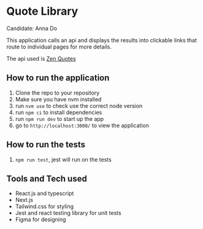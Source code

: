 # Quote Library

Candidate: Anna Do

This application calls an api and displays the results into clickable links that route to individual pages for more details.

The api used is [Zen Quotes](https://docs.zenquotes.io/zenquotes-documentation/)

## How to run the application

1. Clone the repo to your repository
2. Make sure you have nvm installed
3. run `nvm use` to check use the correct node version
4. run `npm ci` to install dependencies
5. run `npm run dev` to start up the app
6. go to `http://localhost:3000/` to view the application

## How to run the tests
1. `npm run test`, jest will run on the tests

## Tools and Tech used
- React.js and typescript
- Next.js
- Tailwind.css for styling
- Jest and react testing library for unit tests
- Figma for designing
